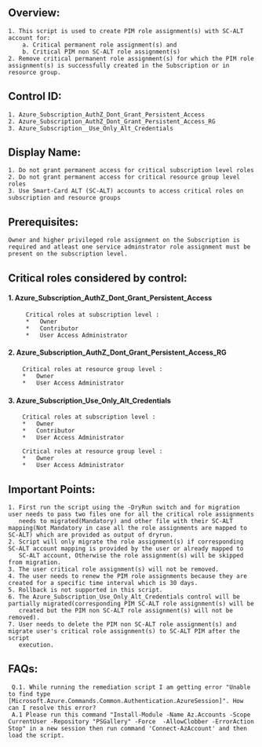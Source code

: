 
## Overview:
    1. This script is used to create PIM role assignment(s) with SC-ALT account for:
        a. Critical permanent role assignment(s) and 
        b. Critical PIM non SC-ALT role assignment(s) 
    2. Remove critical permanent role assignment(s) for which the PIM role assignment(s) is successfully created in the Subscription or in resource group.

## Control ID:
    1. Azure_Subscription_AuthZ_Dont_Grant_Persistent_Access 
    2. Azure_Subscription_AuthZ_Dont_Grant_Persistent_Access_RG 
    3. Azure_Subscription__Use_Only_Alt_Credentials

## Display Name:
    1. Do not grant permanent access for critical subscription level roles 
    2. Do not grant permanent access for critical resource group level roles 
    3. Use Smart-Card ALT (SC-ALT) accounts to access critical roles on subscription and resource groups

## Prerequisites: 
    Owner and higher privileged role assignment on the Subscription is required and atleast one service adminstrator role assignment must be present on the subscription level.

## Critical roles considered by control:
#### 1. Azure_Subscription_AuthZ_Dont_Grant_Persistent_Access
	     Critical roles at subscription level :
	     *   Owner
	     *   Contributor
	     *   User Access Administrator
#### 2. Azure_Subscription_AuthZ_Dont_Grant_Persistent_Access_RG
        Critical roles at resource group level :
        *   Owner
        *   User Access Administrator
#### 3. Azure_Subscription_Use_Only_Alt_Credentials
        Critical roles at subscription level :
        *   Owner
        *   Contributor
        *   User Access Administrator

        Critical roles at resource group level :
        *   Owner
        *   User Access Administrator

## Important Points:
    1. First run the script using the -DryRun switch and for migration user needs to pass two files one for all the critical role assignments
       needs to migrated(Mandatory) and other file with their SC-ALT mapping(Not Mandatory in case all the role assignments are mapped to SC-ALT) which are provided as output of dryrun.
    2. Script will only migrate the role assignment(s) if corresponding SC-ALT account mapping is provided by the user or already mapped to 
       SC-ALT account, Otherwise the role assignment(s) will be skipped from migration.
    3. The user critical role assignment(s) will not be removed.
    4. The user needs to renew the PIM role assignments because they are created for a specific time interval which is 30 days.
    5. Rollback is not supported in this script.
    6. The Azure_Subscription_Use_Only_Alt_Credentials control will be partially migrated(corresponding PIM SC-ALT role assignment(s) will be
       created but the PIM non SC-ALT role assignment(s) will not be removed).
    7. User needs to delete the PIM non SC-ALT role assignment(s) and migrate user's critical role assignment(s) to SC-ALT PIM after the script 
       execution.

## FAQs:
     Q.1. While running the remediation script I am getting error "Unable to find type [Microsoft.Azure.Commands.Common.Authentication.AzureSession]". How can I resolve this error?
     A.1 Please run this command "Install-Module -Name Az.Accounts -Scope CurrentUser -Repository "PSGallery" -Force  -AllowClobber -ErrorAction Stop" in a new session then run command 'Connect-AzAccount' and then load the script.



